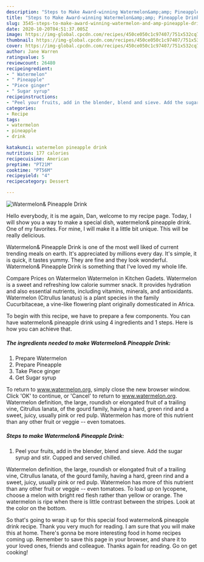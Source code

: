 ```yaml
---
description: "Steps to Make Award-winning Watermelon&amp;amp; Pineapple Drink"
title: "Steps to Make Award-winning Watermelon&amp;amp; Pineapple Drink"
slug: 3545-steps-to-make-award-winning-watermelon-and-amp-pineapple-drink
date: 2020-10-20T04:51:37.005Z
image: https://img-global.cpcdn.com/recipes/450ce050c1c97407/751x532cq70/watermelon-pineapple-drink-recipe-main-photo.jpg
thumbnail: https://img-global.cpcdn.com/recipes/450ce050c1c97407/751x532cq70/watermelon-pineapple-drink-recipe-main-photo.jpg
cover: https://img-global.cpcdn.com/recipes/450ce050c1c97407/751x532cq70/watermelon-pineapple-drink-recipe-main-photo.jpg
author: Jane Warren
ratingvalue: 5
reviewcount: 26480
recipeingredient:
- " Watermelon"
- " Pineapple"
- "Piece ginger"
- " Sugar syrup"
recipeinstructions:
- "Peel your fruits, add in the blender, blend and sieve. Add the sugar syrup and stir. Cupped and served chilled."
categories:
- Recipe
tags:
- watermelon
- pineapple
- drink

katakunci: watermelon pineapple drink 
nutrition: 177 calories
recipecuisine: American
preptime: "PT21M"
cooktime: "PT56M"
recipeyield: "4"
recipecategory: Dessert

---
```



![Watermelon&amp; Pineapple Drink](https://img-global.cpcdn.com/recipes/450ce050c1c97407/751x532cq70/watermelon-pineapple-drink-recipe-main-photo.jpg)

Hello everybody, it is me again, Dan, welcome to my recipe page. Today, I will show you a way to make a special dish, watermelon&amp; pineapple drink. One of my favorites. For mine, I will make it a little bit unique. This will be really delicious.

Watermelon&amp; Pineapple Drink is one of the most well liked of current trending meals on earth. It's appreciated by millions every day. It's simple, it is quick, it tastes yummy. They are fine and they look wonderful. Watermelon&amp; Pineapple Drink is something that I've loved my whole life.

Compare Prices on Watermelon Watermelon in Kitchen Gadets. Watermelon is a sweet and refreshing low calorie summer snack. It provides hydration and also essential nutrients, including vitamins, minerals, and antioxidants. Watermelon (Citrullus lanatus) is a plant species in the family Cucurbitaceae, a vine-like flowering plant originally domesticated in Africa.


To begin with this recipe, we have to prepare a few components. You can have watermelon&amp; pineapple drink using 4 ingredients and 1 steps. Here is how you can achieve that.

<!--inarticleads1-->

##### The ingredients needed to make Watermelon&amp; Pineapple Drink:

1. Prepare  Watermelon
1. Prepare  Pineapple
1. Take Piece ginger
1. Get  Sugar syrup


To return to www.watermelon.org, simply close the new browser window. Click &#39;OK&#39; to continue, or &#39;Cancel&#39; to return to www.watermelon.org. Watermelon definition, the large, roundish or elongated fruit of a trailing vine, Citrullus lanata, of the gourd family, having a hard, green rind and a sweet, juicy, usually pink or red pulp. Watermelon has more of this nutrient than any other fruit or veggie -- even tomatoes. 

<!--inarticleads2-->

##### Steps to make Watermelon&amp; Pineapple Drink:

1. Peel your fruits, add in the blender, blend and sieve. Add the sugar syrup and stir. Cupped and served chilled.


Watermelon definition, the large, roundish or elongated fruit of a trailing vine, Citrullus lanata, of the gourd family, having a hard, green rind and a sweet, juicy, usually pink or red pulp. Watermelon has more of this nutrient than any other fruit or veggie -- even tomatoes. To load up on lycopene, choose a melon with bright red flesh rather than yellow or orange. The watermelon is ripe when there is little contrast between the stripes. Look at the color on the bottom. 

So that's going to wrap it up for this special food watermelon&amp; pineapple drink recipe. Thank you very much for reading. I am sure that you will make this at home. There's gonna be more interesting food in home recipes coming up. Remember to save this page in your browser, and share it to your loved ones, friends and colleague. Thanks again for reading. Go on get cooking!

